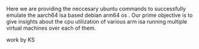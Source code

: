 Here we are providing the neccesary ubuntu commands to successfully emulate the aarch64 isa based debian arm64 os .
Our prime objective is to give insights about the cpu utilization of various arm isa running multiple virtual machines over each of them.

work by KS
